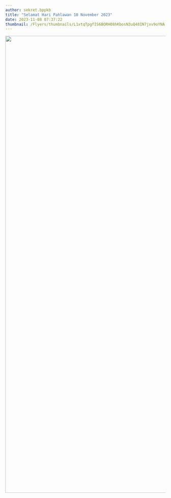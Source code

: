 ```yaml
---
author: sekret.bppkb
title: "Selamat Hari Pahlawan 10 November 2023"
date: 2023-11-08 07:37:22
thumbnail: /Flyers/thumbnails/L1xtqTpgfIS6BORH08hKbosN3uQ48IN7jxv9oYNA.png
---
```

<p><img src="/images/W5wfkeTwFMQW6vLGq68O.png" alt="" width="1149" height="1436" /></p>